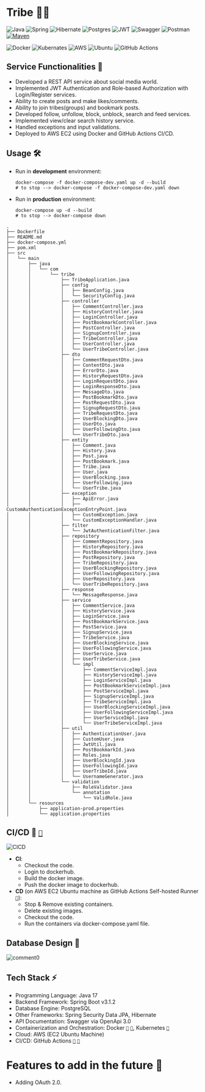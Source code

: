 # Tribe 🚀🚀

![Java](https://img.shields.io/badge/java-%23ED8B00.svg?style=for-the-badge&logo=java&logoColor=white)
![Spring](https://img.shields.io/badge/spring-%236DB33F.svg?style=for-the-badge&logo=spring&logoColor=white)
![Hibernate](https://img.shields.io/badge/Hibernate-59666C?style=for-the-badge&logo=Hibernate&logoColor=white)
![Postgres](https://img.shields.io/badge/postgres-%23316192.svg?style=for-the-badge&logo=postgresql&logoColor=white)
![JWT](https://img.shields.io/badge/JWT-black?style=for-the-badge&logo=JSON%20web%20tokens)
![Swagger](https://img.shields.io/badge/-Swagger-%23Clojure?style=for-the-badge&logo=swagger&logoColor=white)
![Postman](https://img.shields.io/badge/Postman-FF6C37?style=for-the-badge&logo=postman&logoColor=white)
[![Maven](https://badgen.net/badge/icon/maven?icon=maven&label)](https://https://maven.apache.org/)

![Docker](https://img.shields.io/badge/docker-%230db7ed.svg?style=for-the-badge&logo=docker&logoColor=white)
![Kubernates](https://img.shields.io/badge/kubernetes-%23326ce5.svg?style=for-the-badge&logo=kubernetes&logoColor=white)
![AWS](https://img.shields.io/badge/Amazon_AWS-FF9900?style=for-the-badge&logo=amazonaws&logoColor=white)
![Ubuntu](https://img.shields.io/badge/Ubuntu-E95420?style=for-the-badge&logo=ubuntu&logoColor=white)
![GitHub Actions](https://img.shields.io/badge/github%20actions-%232671E5.svg?style=for-the-badge&logo=githubactions&logoColor=white)

## **Service Functionalities 🧠** 

- Developed a REST API service about social media world.
- Implemented JWT Authentication and Role-based Authorization with Login/Register services.
- Ability to create posts and make likes/comments.
- Ability to join tribes(groups) and bookmark posts.
- Developed follow, unfollow, block, unblock, search and feed services.
- Implemented view/clear search history service.
- Handled exceptions and input validations.
- Deployed to AWS EC2 using Docker and GitHub Actions CI/CD.

## **Usage 🛠️**
- Run in **development** environment:
  ```shell
  docker-compose -f docker-compose-dev.yaml up -d --build
  # to stop --> docker-compose -f docker-compose-dev.yaml down
  ```
- Run in **production** environment:
  ```shell
  docker-compose up -d --build
  # to stop --> docker-compose down
  ```

```
.
├── Dockerfile
├── README.md
├── docker-compose.yml
├── pom.xml
├── src
│   └── main
│       ├── java
│       │   └── com
│       │       └── tribe
│       │           ├── TribeApplication.java
│       │           ├── config
│       │           │   ├── BeanConfig.java
│       │           │   └── SecurityConfig.java
│       │           ├── controller
│       │           │   ├── CommentController.java
│       │           │   ├── HistoryController.java
│       │           │   ├── LoginController.java
│       │           │   ├── PostBookmarkController.java
│       │           │   ├── PostController.java
│       │           │   ├── SignupController.java
│       │           │   ├── TribeController.java
│       │           │   ├── UserController.java
│       │           │   └── UserTribeController.java
│       │           ├── dto
│       │           │   ├── CommentRequestDto.java
│       │           │   ├── ContentDto.java
│       │           │   ├── ErrorDto.java
│       │           │   ├── HistoryRequestDto.java
│       │           │   ├── LoginRequestDto.java
│       │           │   ├── LoginResponseDto.java
│       │           │   ├── MessageDto.java
│       │           │   ├── PostBookmarkDto.java
│       │           │   ├── PostRequestDto.java
│       │           │   ├── SignupRequestDto.java
│       │           │   ├── TribeRequestDto.java
│       │           │   ├── UserBlockingDto.java
│       │           │   ├── UserDto.java
│       │           │   ├── UserFollowingDto.java
│       │           │   └── UserTribeDto.java
│       │           ├── entity
│       │           │   ├── Comment.java
│       │           │   ├── History.java
│       │           │   ├── Post.java
│       │           │   ├── PostBookmark.java
│       │           │   ├── Tribe.java
│       │           │   ├── User.java
│       │           │   ├── UserBlocking.java
│       │           │   ├── UserFollowing.java
│       │           │   └── UserTribe.java
│       │           ├── exception
│       │           │   ├── ApiError.java
│       │           │   ├── CustomAuthenticationExceptionEntryPoint.java
│       │           │   ├── CustomException.java
│       │           │   └── CustomExceptionHandler.java
│       │           ├── filter
│       │           │   └── JwtAuthenticationFilter.java
│       │           ├── repository
│       │           │   ├── CommentRepository.java
│       │           │   ├── HistoryRepository.java
│       │           │   ├── PostBookmarkRepository.java
│       │           │   ├── PostRepository.java
│       │           │   ├── TribeRepository.java
│       │           │   ├── UserBlockingRepository.java
│       │           │   ├── UserFollowingRepository.java
│       │           │   ├── UserRepository.java
│       │           │   └── UserTribeRepository.java
│       │           ├── response
│       │           │   └── MessageResponse.java
│       │           ├── service
│       │           │   ├── CommentService.java
│       │           │   ├── HistoryService.java
│       │           │   ├── LoginService.java
│       │           │   ├── PostBookmarkService.java
│       │           │   ├── PostService.java
│       │           │   ├── SignupService.java
│       │           │   ├── TribeService.java
│       │           │   ├── UserBlockingService.java
│       │           │   ├── UserFollowingService.java
│       │           │   ├── UserService.java
│       │           │   ├── UserTribeService.java
│       │           │   └── impl
│       │           │       ├── CommentServiceImpl.java
│       │           │       ├── HistoryServiceImpl.java
│       │           │       ├── LoginServiceImpl.java
│       │           │       ├── PostBookmarkServiceImpl.java
│       │           │       ├── PostServiceImpl.java
│       │           │       ├── SignupServiceImpl.java
│       │           │       ├── TribeServiceImpl.java
│       │           │       ├── UserBlockingServiceImpl.java
│       │           │       ├── UserFollowingServiceImpl.java
│       │           │       ├── UserServiceImpl.java
│       │           │       └── UserTribeServiceImpl.java
│       │           ├── util
│       │           │   ├── AuthenticationUser.java
│       │           │   ├── CustomUser.java
│       │           │   ├── JwtUtil.java
│       │           │   ├── PostBookmarkId.java
│       │           │   ├── Roles.java
│       │           │   ├── UserBlockingId.java
│       │           │   ├── UserFollowingId.java
│       │           │   ├── UserTribeId.java
│       │           │   └── UsernameGenerator.java
│       │           └── validation
│       │               ├── RoleValidator.java
│       │               └── annotation
│       │                   └── ValidRole.java
│       └── resources
│           ├── application-prod.properties
│           └── application.properties
```

## **CI/CD 🚀** [`🔗`](./.github/workflows/cicd.yaml)
![CICD](https://github.com/omarhosny206/omarhosny206/assets/58389695/3e00292e-6229-41f2-aad8-2ee1ebfe9ec0)
  - **CI**:
    - Checkout the code.
    - Login to dockerhub.
    -  Build the docker image.
    - Push the docker image to dockerhub. 
  - **CD** (on AWS EC2 Ubuntu machine as GitHub Actions Self-hosted Runner [`🔗`](./setup-github-actions-runner.sh)):
    - Stop & Remove existing containers.
    - Delete existing images.
    - Checkout the code.
    - Run the containers via docker-compose.yaml file.

## **Database Design 📝**
![comment0](https://github.com/omarhosny206/tribe/assets/58389695/59d23377-bb12-40f4-80c1-502c9dd67289)


## **Tech Stack ⚡**
- Programming Language: Java 17
- Backend Framework: Spring Boot v3.1.2
- Database Engine: PostgreSQL
- Other Frameworks: Spring Security Data JPA, Hibernate
- API Documentation: Swagger via OpenApi 3.0
- Containerization and Orchestration: Docker [`🔗`](./Dockerfile) [`🔗`](./docker-compose.yaml), Kubernetes [`🔗`](./k8s)
- Cloud: AWS (EC2 Ubuntu Machine)
- CI/CD: GitHub Actions [`🔗`](./.github/workflows/cicd.yaml) [`🔗`](./setup-github-actions-runner.sh)

# **Features to add in the future 💭**
- Adding OAuth 2.0.
